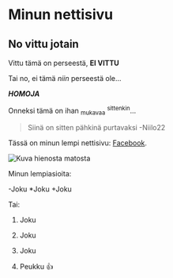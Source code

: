 # Minun nettisivu
## No vittu jotain

Vittu tämä on perseestä, **EI VITTU** 

Tai no, ei tämä _niin_ perseestä ole...

***HOMOJA***

Onneksi tämä on ihan <sub>mukavaa</sub> <sup>sittenkin</sup>...

> Siinä on sitten pähkinä purtavaksi -Niilo22

Tässä on minun lempi nettisivu: [Facebook](https://pornhub.com/).

![Kuva hienosta matosta](https://cdn.sotka.fi/tuotteet/uploaded/images/vista-keskilattiamatto-hatuote-22.jpg)

Minun lempiasioita:

-Joku
*Joku
+Joku

Tai:

1. Joku
2. Joku
3. Joku

4. Peukku :+1:
